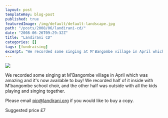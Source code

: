```yaml
---
layout: post
templateKey: blog-post
published: true
featuredImage: /img/default/default-landscape.jpg
path: "/posts/2008/06/landirani-cd/"
date: "2008-06-26T09:29:32Z"
title: "Landirani CD"
categories: []
tags: [fundraising]
excerpt: "We recorded some singing at M'Bangombe village in April which was amazing and it's now available to..."
---
```


![](https://www.landirani.org/image_library/news/thumb-200x200/49945c5c03763front.jpg)

We recorded some singing at M'Bangombe village in April which was amazing and it's now available to buy! We recorded half of it inside with M'bangombe school choir, and the other half was outside with all the kids playing and singing together.

Please email pip@landirani.org if you would like to buy a copy.

Suggested price £7
